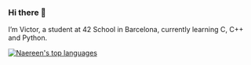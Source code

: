 ### Hi there 👋

I’m Victor, a student at 42 School in Barcelona, currently learning C, C++ and Python.

[![Naereen's top languages](https://github-readme-stats.vercel.app/api/top-langs/?username=veaz&theme=blue-green)](https://github.com/veaz/github-readme-stats)
